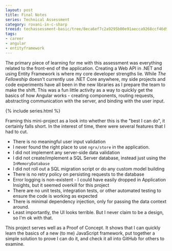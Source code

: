 ```yaml
---
layout: post
title: Final Notes
series: Technical Assessment
category: rovani-in-c-sharp
treeid: techassessment-basic/tree/8eca6ef7c2a9295b00e91aecca9268ccf46d9758
tags:
- career
- angular
- entityframework
---
```


The primary piece of learning for me with this assessment was everything related to the front-end of the application. Creating a Web API in .NET and using Entity Framework is where my core developer strengths lie. While _The Fellowship_ doesn't currently use .NET Core anywhere, my side projects and code experiments have all been in the new libraries as I prepare the team to make the shift. This was a fun little activity as a way to quickly get the basics of how Angular works - creating components, routing requests, abstracting communication with the server, and binding with the user input.

{% include series.html %}

Framing this mini-project as a look into whether this is the "best I can do", it certainly falls short. In the interest of time, there were several features that I had to cut.
- There is no meaningful user input validation
- I never found the right place to use `ngrx/store` in the application.
- I did not implement any server-side data validation
- I did not create/implement a SQL Server database, instead just using the `InMemoryDatabase`
- I did not roll out a SQL migration script or do any custom model building
- There is no retry policy on persisting requests to the database
- Error logging is non-existent - I could have easily dropped in Application Insights, but it seemed overkill for this project
- There are no unit tests, integration tests, or other automated testing to ensure the code is working as expected
- There is minimal dependency injection, only for passing the data context around.
- Least importantly, the UI looks terrible. But I never claim to be a design, so I'm ok with that.

This project serves well as a Proof of Concept. It shows that I can quickly learn the basics of a new (to me) JavaScript framework, put together a simple solution to prove I can do it, and check it all into GitHub for others to examine.
